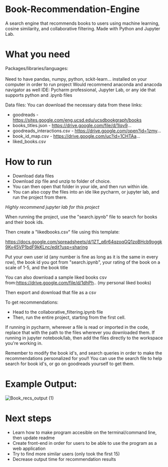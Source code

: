 # Book-Recommendation-Engine
A search engine that recommends books to users using machine learning, cosine similarity, and collaborative filtering. Made with Python and Jupyter Lab.

# What you need
Packages/libraries/languages: <br></br>
Need to have pandas, numpy, python, sckit-learn… installed on your computer in order to run project
Would recommend anaconda and anacoda navigator as well
IDE: 
Pycharm professional, Jupyter Lab, or any ide that supports python and .ipynb files

Data files:
You can download the necessary data from these links:
- goodreads - https://sites.google.com/eng.ucsd.edu/ucsdbookgraph/books
- books_titles.json - https://drive.google.com/file/d/1Iqv9...
- goodreads_interactions.csv - https://drive.google.com/open?id=1zmy...
- book_id_map.csv - https://drive.google.com/uc?id=1CHTAa...
- liked_books.csv




# How to run  
- Download data files 
- Download zip file and unzip to folder of choice. 
- You can then open that folder in your ide, and then run within ide.
- You can also copy the files into an ide like pycharm, or jupyter lab, and run the project from there. 


*Highly recommend jupyter lab for this project*

When running the project, use the "search.ipynb" file to search for books and their book ids. 

Then create a "likedbooks.csv" file using this template:

https://docs.google.com/spreadsheets/d/1ZT_q6r64qzoqGQ1zoBHcb9oggk9Kv45VP1bdF9kKLnc/edit?usp=sharing

Put your own user id (any number is fine as long as it is the same in every row), the book id you got from "search.ipynb", your rating of the book on a scale of 1-5, and the book title

You can also download a sample liked books csv from:https://drive.google.com/file/d/1dhPh.. (my personal liked books)

Then export and download that file as a csv 

To get recommendations:
- Head to the collaborative_filtering.ipynb file
- Then, run the entire project, starting from the first cell. 

If running in pycharm, wherever a file is read or imported in the code, replace that with the path to the files wherever you downloaded them.
If running in jupyter notebook/lab, then add the files directly to the workspace you're working in. 

Remember to modify the book id's, and search queries in order to make the recommendations personalized for you!!
You can use the search file to help search for book id's, or go on goodreads yourself to get them. 


# Example Output:
![Book_recs_output (1)](https://user-images.githubusercontent.com/109547791/193438088-7d28d6fa-2a15-4094-8a12-eeea25bb9ad4.png)




# Next steps
- Learn how to make program accesible on the terminal/command line, then update readme
- Create front-end in order for users to be able to use the program as a web application
- Try to find more similar users (only took the first 15)
- Decrease output time for recommendation results
